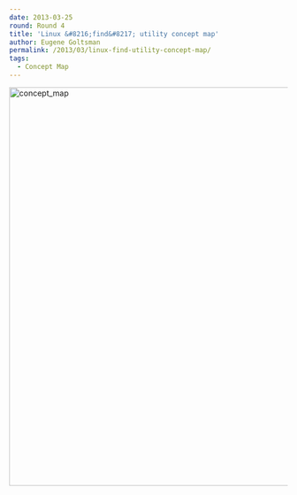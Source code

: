 ```yaml
---
date: 2013-03-25
round: Round 4
title: 'Linux &#8216;find&#8217; utility concept map'
author: Eugene Goltsman
permalink: /2013/03/linux-find-utility-concept-map/
tags:
  - Concept Map
---
```

[<img src="/software-carpentry-training-website/uploads/2013/03/concept_map.jpg" alt="concept_map" width="960" height="720" class="alignnone size-full wp-image-1895" />][1]

 [1]: /software-carpentry-training-website/uploads/2013/03/concept_map.jpg
